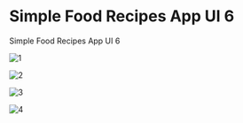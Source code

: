 # Simple Food Recipes App UI 6

Simple Food Recipes App UI 6

![1](https://github.com/BilalSevinc16/Simple_Food_Recipes_App_UI_6/assets/146417248/1864e1e9-1c31-4e3b-b2b8-ef1c0bf01246)

![2](https://github.com/BilalSevinc16/Simple_Food_Recipes_App_UI_6/assets/146417248/5b00cd5a-fef6-49e0-8d8d-91b5aaa37c63)

![3](https://github.com/BilalSevinc16/Simple_Food_Recipes_App_UI_6/assets/146417248/eb9cf306-0c96-4e8a-a11c-05f604370ff9)

![4](https://github.com/BilalSevinc16/Simple_Food_Recipes_App_UI_6/assets/146417248/60ddb06a-3930-4c3f-ac4d-2364d1bbe215)
